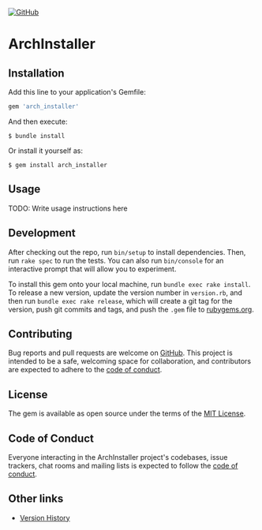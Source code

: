 <a href="https://github.com/toshiki670/arch_installer/blob/master/LICENSE" alt="MIT License"><img alt="GitHub" src="https://img.shields.io/github/license/toshiki670/linux_installer?style=flat-square"></a>

# ArchInstaller
## Installation

Add this line to your application's Gemfile:

```ruby
gem 'arch_installer'
```

And then execute:

    $ bundle install

Or install it yourself as:

    $ gem install arch_installer

## Usage

TODO: Write usage instructions here

## Development

After checking out the repo, run `bin/setup` to install dependencies. Then, run `rake spec` to run the tests. You can also run `bin/console` for an interactive prompt that will allow you to experiment.

To install this gem onto your local machine, run `bundle exec rake install`. To release a new version, update the version number in `version.rb`, and then run `bundle exec rake release`, which will create a git tag for the version, push git commits and tags, and push the `.gem` file to [rubygems.org](https://rubygems.org).

## Contributing

Bug reports and pull requests are welcome on [GitHub][source]. This project is intended to be a safe, welcoming space for collaboration, and contributors are expected to adhere to the [code of conduct][conduct].


## License

The gem is available as open source under the terms of the [MIT License][license].

## Code of Conduct

Everyone interacting in the ArchInstaller project's codebases, issue trackers, chat rooms and mailing lists is expected to follow the [code of conduct][conduct].

## Other links
- [Version History][version]

[source]:https://github.com/toshiki670/arch_installer
[license]:https://github.com/toshiki670/arch_installer/blob/master/LICENSE
[conduct]:https://github.com/toshiki670/arch_installer/blob/master/CODE_OF_CONDUCT.md
[version]:VERSION.md

